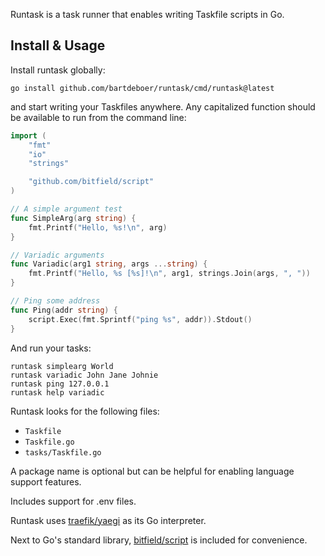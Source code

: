 Runtask is a task runner that enables writing Taskfile scripts in Go.

## Install & Usage

Install runtask globally:

```
go install github.com/bartdeboer/runtask/cmd/runtask@latest
```

and start writing your Taskfiles anywhere. Any capitalized function should be
available to run from the command line:

```go
import (
	"fmt"
	"io"
	"strings"

	"github.com/bitfield/script"
)

// A simple argument test
func SimpleArg(arg string) {
	fmt.Printf("Hello, %s!\n", arg)
}

// Variadic arguments
func Variadic(arg1 string, args ...string) {
	fmt.Printf("Hello, %s [%s]!\n", arg1, strings.Join(args, ", "))
}

// Ping some address
func Ping(addr string) {
	script.Exec(fmt.Sprintf("ping %s", addr)).Stdout()
}
```

And run your tasks:

```
runtask simplearg World
runtask variadic John Jane Johnie
runtask ping 127.0.0.1
runtask help variadic
```

Runtask looks for the following files:

* `Taskfile`
* `Taskfile.go`
* `tasks/Taskfile.go`

A package name is optional but can be helpful for enabling language support features.

Includes support for .env files.

Runtask uses [traefik/yaegi](https://github.com/traefik/yaegi) as its Go interpreter.

Next to Go's standard library, [bitfield/script](https://github.com/bitfield/script) is
included for convenience.
